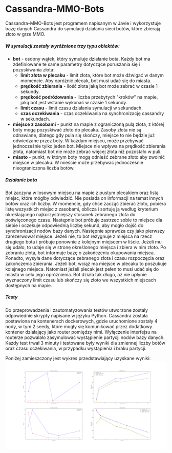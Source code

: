 # Cassandra-MMO-Bots
Cassandra-MMO-Bots jest programem napisanym w Javie i wykorzystuje bazę danych Cassandra do symulacji działania sieci botów, które zbierają złoto w grze MMO.

##### W symulacji zostały wyróżnione trzy typu obiektów:
- **bot** - osobny wątek, który symuluje działanie bota. Każdy bot ma zdefiniowane te same parametry dotyczące poruszania się i pozyskiwania złota:
  - **limit złota w plecaku** - limit złota, które bot może dźwigać w danym momencie. Aby opróżnić plecak, bot musi udać się do miasta.
  - **prędkość zbierania** - ilość złota jaką bot może zebrać w czasie 1 sekundy.
  - **prędkość podróżowania** - liczba przebytych "kroków" na mapie, jaką bot jest wstanie wykonać w czasie 1 sekundy.
  - **limit czasu** - limit czasu działania symulacji w sekundach.
  - **czas oczekiwania** - czas oczekiwania na synchronizację cassandry w sekundach.
- **miejsce z zasobami** - punkt na mapie z ograniczoną pulą złota, z której boty mogą pozyskiwać złoto do plecaka. Zasoby złota nie są odnawiane, dlatego gdy pula się skończy, miejsce to nie będzie już odwiedzane przez boty. W każdym miejscu, może przebywać jednocześnie tylko jeden bot. Miejsce nie wpływa na prędkość zbierania złota, natomiast bot nie może zebrać więcej złota niż pozostało w puli.
- **miasto** - punkt,  w którym boty mogą odnieść zebrane złoto aby zwolnić miejsce w plecaku. W mieście może przebywać jednocześnie nieograniczona liczba botów.

##### Działanie bota

Bot zaczyna w losowym miejscu na mapie z pustym plecakiem oraz listą miejsc, które mógłby odwiedzić. Nie posiada on informacji na temat innych botów oraz ich liczby. W momencie, gdy chce zacząć zbierać złoto, pobiera listę wszystkich miejsc z zasobami, oblicza i sortuję ją według kryterium określającego najkorzystniejszy stosunek zebranego złota do poświęconego czasu. Następnie bot próbuje zastrzec sobie to miejsce dla siebie i oczekuje odpowiednią liczbę sekund, aby mogło dojść do synchronizacji nodów bazy danych. Następnie sprawdza czy jako pierwszy zarezerwował miejsce. Jeżeli nie, to bot rezygnuje z miejsca na rzecz drugiego bota i próbuje ponownie z kolejnym miejscem w liście. Jeżeli mu się udało, to udaje się w stronę określonego miejsca i zbiera w nim złoto. Po zebraniu złota, bot informuje bazę o zakończeniu okupowania miejsca. Ponadto, wysyła dane dotyczące zebranego złota i czasu rozpoczęcia oraz zakończenia zbierania. Jeżeli bot, wciąż ma miejsce w plecaku to poszukuje kolejnego miejsca. Natomiast jeżeli plecak jest pełen to musi udać się do miasta w celu jego opróżnienia. Bot działa tak długo, aż nie upłynie wyznaczony limit czasu lub skończy się złoto we wszystkich miejscach dostępnych na mapie.

##### Testy

Do przeprowadzenia i zautomatyzowania testów utworzone zostały odpowiednie skrypty napisane w języku Python. Cassandra została postawiona na kontenerach dockerowych, gdzie uruchomione zostały 4 nody, w tym 2 seedy, które mogły się komunikować przez dodatkowy kontener działający jako router pomiędzy nimi. Wyłączenie interfejsu na routerze pozwalało zasymulować wystąpienie partycji nodów bazy danych. Każdy test trwał 3 minuty i testowane były wyniki dla zmiennej liczby botów oraz czasu oczekiwania, w przypadku wystąpienia i braku partycji.

Poniżej zamieszczony jest wykres przedstawiający uzyskane wyniki:
![results](fig1.png?raw=true "Wyniki przeprowadzonych testów")
